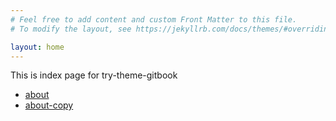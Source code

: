 ```yaml
---
# Feel free to add content and custom Front Matter to this file.
# To modify the layout, see https://jekyllrb.com/docs/themes/#overriding-theme-defaults

layout: home
---
```


This is index page for try-theme-gitbook

- [about](about)
- [about-copy](about-copy)
